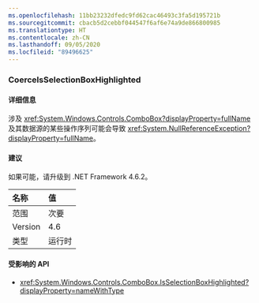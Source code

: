 ```yaml
---
ms.openlocfilehash: 11bb23232dfedc9fd62cac46493c3fa5d195721b
ms.sourcegitcommit: cbacb5d2cebbf044547f6af6e74a9de866800985
ms.translationtype: HT
ms.contentlocale: zh-CN
ms.lasthandoff: 09/05/2020
ms.locfileid: "89496625"
---
```

### <a name="coerceisselectionboxhighlighted"></a>CoerceIsSelectionBoxHighlighted

#### <a name="details"></a>详细信息

涉及 <xref:System.Windows.Controls.ComboBox?displayProperty=fullName> 及其数据源的某些操作序列可能会导致 <xref:System.NullReferenceException?displayProperty=fullName>。

#### <a name="suggestion"></a>建议

如果可能，请升级到 .NET Framework 4.6.2。

| 名称    | 值       |
|:--------|:------------|
| 范围   |次要|
|Version|4.6|
|类型|运行时|

#### <a name="affected-apis"></a>受影响的 API

- <xref:System.Windows.Controls.ComboBox.IsSelectionBoxHighlighted?displayProperty=nameWithType>

<!--

#### Affected APIs

- `P:System.Windows.Controls.ComboBox.IsSelectionBoxHighlighted`

-->
